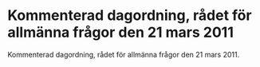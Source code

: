 # Kommenterad dagordning, rådet för allmänna frågor den 21 mars 2011

Kommenterad dagordning, rådet för allmänna frågor den 21 mars 2011.
